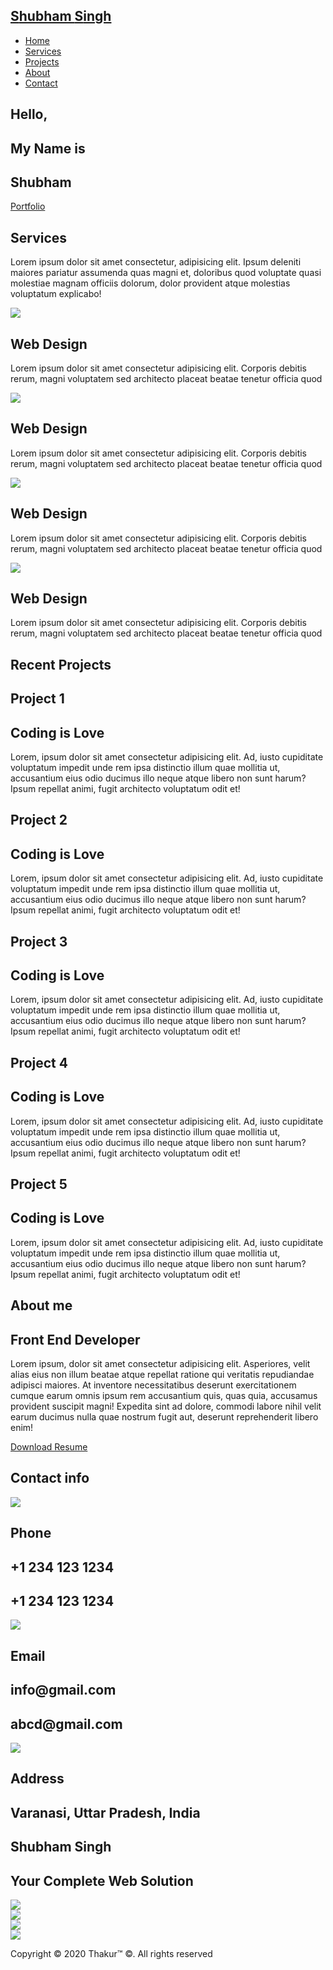 <!doctype html>
<html lang="en"> 
 <head> 
  <meta charset="UTF-8"> 
  <meta name="viewport" content="width=device-width, initial-scale=1.0"> 
  <link rel="stylesheet" href="style.css"> 
  <title>My Website</title> 
 </head> 
 <body> <!-- Header --> 
  <section id="header"> 
   <div class="header container"> 
    <div class="nav-bar"> 
     <div class="brand"> <a href="#hero"><h1><span>S</span>hubham <span>S</span>ingh</h1></a> 
     </div> 
     <div class="nav-list"> 
      <div class="hamburger"> 
       <div class="bar"></div> 
      </div> 
      <ul> 
       <li><a href="#hero" data-after="Home">Home</a></li> 
       <li><a href="#services" data-after="Service">Services</a></li> 
       <li><a href="#projects" data-after="Projects">Projects</a></li> 
       <li><a href="#about" data-after="About">About</a></li> 
       <li><a href="#contact" data-after="Contact">Contact</a></li> 
      </ul> 
     </div> 
    </div> 
   </div> 
  </section> <!-- End Header --> <!-- Hero Section  --> 
  <section id="hero"> 
   <div class="hero container"> 
    <div> 
     <h1>Hello, <span></span></h1> 
     <h1>My Name is <span></span></h1> 
     <h1>Shubham <span></span></h1> <a href="#projects" type="button" class="cta">Portfolio</a> 
    </div> 
   </div> 
  </section> <!-- End Hero Section  --> <!-- Service Section --> 
  <section id="services"> 
   <div class="services container"> 
    <div class="service-top"> 
     <h1 class="section-title">Serv<span>i</span>ces</h1> 
     <p>Lorem ipsum dolor sit amet consectetur, adipisicing elit. Ipsum deleniti maiores pariatur assumenda quas magni et, doloribus quod voluptate quasi molestiae magnam officiis dolorum, dolor provident atque molestias voluptatum explicabo!</p> 
    </div> 
    <div class="service-bottom"> 
     <div class="service-item"> 
      <div class="icon"> 
       <img src="https://img.icons8.com/bubbles/100/000000/services.png"> 
      </div> 
      <h2>Web Design</h2> 
      <p>Lorem ipsum dolor sit amet consectetur adipisicing elit. Corporis debitis rerum, magni voluptatem sed architecto placeat beatae tenetur officia quod</p> 
     </div> 
     <div class="service-item"> 
      <div class="icon"> 
       <img src="https://img.icons8.com/bubbles/100/000000/services.png"> 
      </div> 
      <h2>Web Design</h2> 
      <p>Lorem ipsum dolor sit amet consectetur adipisicing elit. Corporis debitis rerum, magni voluptatem sed architecto placeat beatae tenetur officia quod</p> 
     </div> 
     <div class="service-item"> 
      <div class="icon"> 
       <img src="https://img.icons8.com/bubbles/100/000000/services.png"> 
      </div> 
      <h2>Web Design</h2> 
      <p>Lorem ipsum dolor sit amet consectetur adipisicing elit. Corporis debitis rerum, magni voluptatem sed architecto placeat beatae tenetur officia quod</p> 
     </div> 
     <div class="service-item"> 
      <div class="icon"> 
       <img src="https://img.icons8.com/bubbles/100/000000/services.png"> 
      </div> 
      <h2>Web Design</h2> 
      <p>Lorem ipsum dolor sit amet consectetur adipisicing elit. Corporis debitis rerum, magni voluptatem sed architecto placeat beatae tenetur officia quod</p> 
     </div> 
    </div> 
   </div> 
  </section> <!-- End Service Section --> <!-- Projects Section --> 
  <section id="projects"> 
   <div class="projects container"> 
    <div class="projects-header"> 
     <h1 class="section-title">Recent <span>Projects</span></h1> 
    </div> 
    <div class="all-projects"> 
     <div class="project-item"> 
      <div class="project-info"> 
       <h1>Project 1</h1> 
       <h2>Coding is Love</h2> 
       <p>Lorem, ipsum dolor sit amet consectetur adipisicing elit. Ad, iusto cupiditate voluptatum impedit unde rem ipsa distinctio illum quae mollitia ut, accusantium eius odio ducimus illo neque atque libero non sunt harum? Ipsum repellat animi, fugit architecto voluptatum odit et!</p> 
      </div> 
     </div> 
     <div class="project-item"> 
      <div class="project-info"> 
       <h1>Project 2</h1> 
       <h2>Coding is Love</h2> 
       <p>Lorem, ipsum dolor sit amet consectetur adipisicing elit. Ad, iusto cupiditate voluptatum impedit unde rem ipsa distinctio illum quae mollitia ut, accusantium eius odio ducimus illo neque atque libero non sunt harum? Ipsum repellat animi, fugit architecto voluptatum odit et!</p> 
      </div> 
     </div> 
     <div class="project-item"> 
      <div class="project-info"> 
       <h1>Project 3</h1> 
       <h2>Coding is Love</h2> 
       <p>Lorem, ipsum dolor sit amet consectetur adipisicing elit. Ad, iusto cupiditate voluptatum impedit unde rem ipsa distinctio illum quae mollitia ut, accusantium eius odio ducimus illo neque atque libero non sunt harum? Ipsum repellat animi, fugit architecto voluptatum odit et!</p> 
      </div> 
     </div> 
     <div class="project-item"> 
      <div class="project-info"> 
       <h1>Project 4</h1> 
       <h2>Coding is Love</h2> 
       <p>Lorem, ipsum dolor sit amet consectetur adipisicing elit. Ad, iusto cupiditate voluptatum impedit unde rem ipsa distinctio illum quae mollitia ut, accusantium eius odio ducimus illo neque atque libero non sunt harum? Ipsum repellat animi, fugit architecto voluptatum odit et!</p> 
      </div> 
     </div> 
     <div class="project-item"> 
      <div class="project-info"> 
       <h1>Project 5</h1> 
       <h2>Coding is Love</h2> 
       <p>Lorem, ipsum dolor sit amet consectetur adipisicing elit. Ad, iusto cupiditate voluptatum impedit unde rem ipsa distinctio illum quae mollitia ut, accusantium eius odio ducimus illo neque atque libero non sunt harum? Ipsum repellat animi, fugit architecto voluptatum odit et!</p> 
      </div> 
     </div> 
    </div> 
   </div> 
  </section> <!-- End Projects Section --> <!-- About Section --> 
  <section id="about"> 
   <div class="about container"> 
    <div class="col-left"> 
    </div> 
    <div class="col-right"> 
     <h1 class="section-title">About <span>me</span></h1> 
     <h2>Front End Developer</h2> 
     <p>Lorem ipsum, dolor sit amet consectetur adipisicing elit. Asperiores, velit alias eius non illum beatae atque repellat ratione qui veritatis repudiandae adipisci maiores. At inventore necessitatibus deserunt exercitationem cumque earum omnis ipsum rem accusantium quis, quas quia, accusamus provident suscipit magni! Expedita sint ad dolore, commodi labore nihil velit earum ducimus nulla quae nostrum fugit aut, deserunt reprehenderit libero enim!</p> <a href="#" class="cta">Download Resume</a> 
    </div> 
   </div> 
  </section> <!-- End About Section --> <!-- Contact Section --> 
  <section id="contact"> 
   <div class="contact container"> 
    <div> 
     <h1 class="section-title">Contact <span>info</span></h1> 
    </div> 
    <div class="contact-items"> 
     <div class="contact-item"> 
      <div class="icon"> 
       <img src="https://img.icons8.com/bubbles/100/000000/phone.png"> 
      </div> 
      <div class="contact-info"> 
       <h1>Phone</h1> 
       <h2>+1 234 123 1234</h2> 
       <h2>+1 234 123 1234</h2> 
      </div> 
     </div> 
     <div class="contact-item"> 
      <div class="icon"> 
       <img src="https://img.icons8.com/bubbles/100/000000/new-post.png"> 
      </div> 
      <div class="contact-info"> 
       <h1>Email</h1> 
       <h2>info@gmail.com</h2> 
       <h2>abcd@gmail.com</h2> 
      </div> 
     </div> 
     <div class="contact-item"> 
      <div class="icon"> 
       <img src="https://img.icons8.com/bubbles/100/000000/map-marker.png"> 
      </div> 
      <div class="contact-info"> 
       <h1>Address</h1> 
       <h2>Varanasi, Uttar Pradesh, India</h2> 
      </div> 
     </div> 
    </div> 
   </div> 
  </section> <!-- End Contact Section --> <!-- Footer --> 
  <section id="footer"> 
   <div class="footer container"> 
    <div class="brand"> 
     <h1><span>S</span>hubham <span>S</span>ingh</h1> 
    </div> 
    <h2>Your Complete Web Solution</h2> 
    <div class="social-icon"> 
     <div class="social-item"> <a href="#"><img src="https://img.icons8.com/bubbles/100/000000/facebook-new.png"></a> 
     </div> 
     <div class="social-item"> <a href="#"><img src="https://img.icons8.com/bubbles/100/000000/instagram-new.png"></a> 
     </div> 
     <div class="social-item"> <a href="#"><img src="https://img.icons8.com/bubbles/100/000000/twitter.png"></a> 
     </div> 
     <div class="social-item"> <a href="#"><img src="https://img.icons8.com/bubbles/100/000000/behance.png"></a> 
     </div> 
    </div> 
    <p>Copyright © 2020 Thakur™ ©. All rights reserved</p> 
   </div> 
  </section> <!-- End Footer --> 
  <script src="./app.js"></script> 
 </body>
</html>
